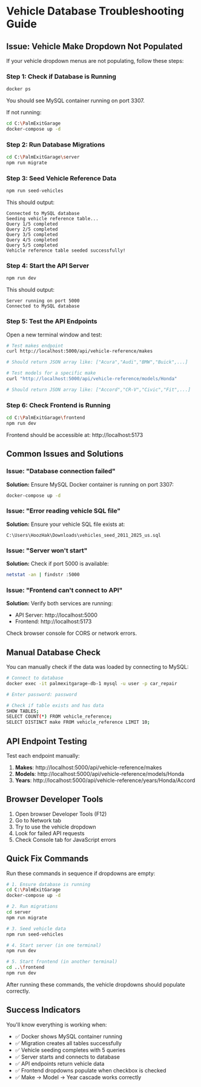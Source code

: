# Vehicle Database Troubleshooting Guide

## Issue: Vehicle Make Dropdown Not Populated

If your vehicle dropdown menus are not populating, follow these steps:

### Step 1: Check if Database is Running
```bash
docker ps
```
You should see MySQL container running on port 3307.

If not running:
```bash
cd C:\PalmExitGarage
docker-compose up -d
```

### Step 2: Run Database Migrations
```bash
cd C:\PalmExitGarage\server
npm run migrate
```

### Step 3: Seed Vehicle Reference Data
```bash
npm run seed-vehicles
```

This should output:
```
Connected to MySQL database
Seeding vehicle reference table...
Query 1/5 completed
Query 2/5 completed
Query 3/5 completed
Query 4/5 completed
Query 5/5 completed
Vehicle reference table seeded successfully!
```

### Step 4: Start the API Server
```bash
npm run dev
```

This should output:
```
Server running on port 5000
Connected to MySQL database
```

### Step 5: Test the API Endpoints

Open a new terminal window and test:

```bash
# Test makes endpoint
curl http://localhost:5000/api/vehicle-reference/makes

# Should return JSON array like: ["Acura","Audi","BMW","Buick",...]
```

```bash
# Test models for a specific make
curl "http://localhost:5000/api/vehicle-reference/models/Honda"

# Should return JSON array like: ["Accord","CR-V","Civic","Fit",...]
```

### Step 6: Check Frontend is Running
```bash
cd C:\PalmExitGarage\frontend
npm run dev
```

Frontend should be accessible at: http://localhost:5173

## Common Issues and Solutions

### Issue: "Database connection failed"
**Solution:** Ensure MySQL Docker container is running on port 3307:
```bash
docker-compose up -d
```

### Issue: "Error reading vehicle SQL file"
**Solution:** Ensure your vehicle SQL file exists at:
```
C:\Users\HoozHak\Downloads\vehicles_seed_2011_2025_us.sql
```

### Issue: "Server won't start"
**Solution:** Check if port 5000 is available:
```bash
netstat -an | findstr :5000
```

### Issue: "Frontend can't connect to API"
**Solution:** Verify both services are running:
- API Server: http://localhost:5000
- Frontend: http://localhost:5173

Check browser console for CORS or network errors.

## Manual Database Check

You can manually check if the data was loaded by connecting to MySQL:

```bash
# Connect to database
docker exec -it palmexitgarage-db-1 mysql -u user -p car_repair

# Enter password: password

# Check if table exists and has data
SHOW TABLES;
SELECT COUNT(*) FROM vehicle_reference;
SELECT DISTINCT make FROM vehicle_reference LIMIT 10;
```

## API Endpoint Testing

Test each endpoint manually:

1. **Makes**: http://localhost:5000/api/vehicle-reference/makes
2. **Models**: http://localhost:5000/api/vehicle-reference/models/Honda
3. **Years**: http://localhost:5000/api/vehicle-reference/years/Honda/Accord

## Browser Developer Tools

1. Open browser Developer Tools (F12)
2. Go to Network tab
3. Try to use the vehicle dropdown
4. Look for failed API requests
5. Check Console tab for JavaScript errors

## Quick Fix Commands

Run these commands in sequence if dropdowns are empty:

```bash
# 1. Ensure database is running
cd C:\PalmExitGarage
docker-compose up -d

# 2. Run migrations
cd server
npm run migrate

# 3. Seed vehicle data
npm run seed-vehicles

# 4. Start server (in one terminal)
npm run dev

# 5. Start frontend (in another terminal)
cd ..\frontend
npm run dev
```

After running these commands, the vehicle dropdowns should populate correctly.

## Success Indicators

You'll know everything is working when:
- ✅ Docker shows MySQL container running
- ✅ Migration creates all tables successfully  
- ✅ Vehicle seeding completes with 5 queries
- ✅ Server starts and connects to database
- ✅ API endpoints return vehicle data
- ✅ Frontend dropdowns populate when checkbox is checked
- ✅ Make → Model → Year cascade works correctly
